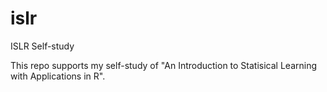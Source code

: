 # islr
ISLR Self-study

This repo supports my self-study of "An Introduction to Statisical Learning with Applications in R".
